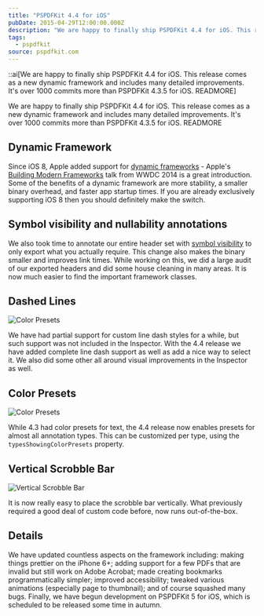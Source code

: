 ```yaml
---
title: "PSPDFKit 4.4 for iOS"
pubDate: 2015-04-29T12:00:00.000Z
description: "We are happy to finally ship PSPDFKit 4.4 for iOS. This release comes as a new dynamic framework and includes many detailed improvements. It's over 1000 commits more than PSPDFKit 4.3.5 for iOS. READMORE"
tags:
  - pspdfkit
source: pspdfkit.com
---
```


::ai[We are happy to finally ship PSPDFKit 4.4 for iOS. This release comes as a new dynamic framework and includes many detailed improvements. It's over 1000 commits more than PSPDFKit 4.3.5 for iOS. READMORE]

We are happy to finally ship PSPDFKit 4.4 for iOS. This release comes as a new dynamic framework and includes many detailed improvements. It's over 1000 commits more than PSPDFKit 4.3.5 for iOS.
READMORE

## Dynamic Framework

Since iOS 8, Apple added support for [dynamic frameworks](https://developer.apple.com/library/mac/documentation/DeveloperTools/Conceptual/DynamicLibraries/000-Introduction/Introduction.html) - Apple's [Building Modern Frameworks](https://developer.apple.com/videos/wwdc/2014/?id=416) talk from WWDC 2014 is a great introduction. Some of the benefits of a dynamic framework are more stability, a smaller binary overhead, and faster app startup times. If you are already exclusively supporting iOS 8 then you should definitely make the switch.

## Symbol visibility and nullability annotations

We also took time to annotate our entire header set with [symbol visibility](https://developer.apple.com/library/mac/documentation/DeveloperTools/Conceptual/CppRuntimeEnv/Articles/SymbolVisibility.html) to only export what you actually require. This change also makes the binary smaller and improves link times. While working on this, we did a large audit of our exported headers and did some house cleaning in many areas. It is now much easier to find the important framework classes.

## Dashed Lines

![Color Presets](/assets/img/pspdfkit/2015/pspdfkit-4-4/linedashstyle.gif)

We have had partial support for custom line dash styles for a while, but such support was not included in the Inspector. With the 4.4 release we have added complete line dash support as well as add a nice way to select it. We also did some other all around visual improvements in the Inspector as well.

## Color Presets

![Color Presets](/assets/img/pspdfkit/2015/pspdfkit-4-4/colorpresets.gif)

While 4.3 had color presets for text, the 4.4 release now enables presets for almost all annotation types. This can be customized per type, using the `typesShowingColorPresets` property.

## Vertical Scrobble Bar

![Vertical Scrobble Bar](/assets/img/pspdfkit/2015/pspdfkit-4-4/scrobblebarvertical.gif)

It is now really easy to place the scrobble bar vertically. What previously required a good deal of custom code before, now runs out-of-the-box.

## Details

We have updated countless aspects on the framework including: making things prettier on the iPhone 6+; adding support for a few PDFs that are invalid but still work on Adobe Acrobat; made creating bookmarks programmatically simpler; improved accessibility; tweaked various animations (especially page to thumbnail); and of course squashed many bugs. Finally, we have begun development on PSPDFKit 5 for iOS, which is scheduled to be released some time in autumn.
